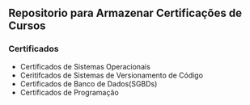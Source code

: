 ## Repositorio para Armazenar Certificações de Cursos

### Certificados

- Certificados de Sistemas Operacionais
- Ceritifcados de Sistemas de Versionamento de Código
- Certificados de Banco de Dados(SGBDs)
- Certificados de Programação

